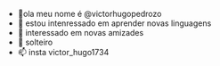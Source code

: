 - 👋ola meu nome é @victorhugopedrozo
- 👀 estou intenressado em aprender novas linguagens
- 🌱 interessado em novas amizades
- 💞️ solteiro
- 📫 insta victor_hugo1734

